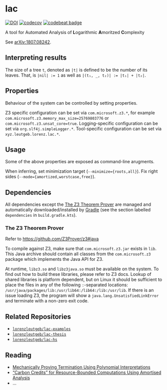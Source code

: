 # lac

[![DOI](https://zenodo.org/badge/156873559.svg)](https://zenodo.org/badge/latestdoi/156873559)
[![codecov](https://codecov.io/gh/lorenzleutgeb/lac/branch/main/graph/badge.svg?token=cXfOoGOXV2)](https://codecov.io/gh/lorenzleutgeb/lac)
[![codebeat badge](https://codebeat.co/badges/64e5fc79-f2b7-4a49-ac3e-bf19395d1b07)](https://codebeat.co/projects/github-com-lorenzleutgeb-lac-main)

A tool for Automated Analysis of **L**ogarithmic **A**moritzed **C**omplexity

See [arXiv:1807.08242](https://arxiv.org/abs/1807.08242).


## Interpreting results

The size of a tree `t`, denoted as `|t|` is defined to be the number of its leaves. That, is `|nil| := 1` as well as
`|(t₁, _, t₂)| := |t₁| + |t₂|`.

## Properties

Behaviour of the system can be controlled by setting properties.

Z3 specific configuration can be set via `com.microsoft.z3.*`, for example `com.microsoft.z3.memory_max_size=25769803776` or `com.microsoft.z3.unsat_core=true`.
Logging-specific configuration can be set via `org.slf4j.simpleLogger.*`.
Tool-specific configuration can be set via `xyz.leutgeb.lorenz.lac.*`.

## Usage

Some of the above properties are exposed as command-line arugments.

When inferring, set minimization target (`--minimize={roots,all}`).
Fix right sides (`--mode={amortized,worstcase,free}`).

## Dependencies

All dependencies except the [The Z3 Theorem Prover](https://github.com/Z3Prover/z3)
are managed and automatically downloaded/installed by [Gradle](https://gradle.org/)
(see the section labelled `dependencies` in `build.gradle.kts`).

### The Z3 Theorem Prover

Refer to https://github.com/Z3Prover/z3#java

To compile against Z3, make sure that `com.microsoft.z3.jar` exists in
`lib`. This Java archive should contain all classes from the
`com.microsoft.z3` package which implements the Java API for Z3.

At runtime, `libz3.so` and `libz3java.so` must be available on the system.
To find out how to build these libraries, please refer to Z3 docs.
Lookup of shared libraries is platform dependent, but on Linux it
should be sufficient to place the files in any of the following `:`-separated
locations: `/usr/java/packages/lib:/usr/lib64:/lib64:/lib:/usr/lib`.
If there is an issue loading Z3, the program will show a
`java.lang.UnsatisfiedLinkError` and terminate with a non-zero exit code.

## Related Repositories

 - [`lorenzleutgeb/lac-examples`](https://github.com/lorenzleutgeb/lac-examples)
 - [`lorenzleutgeb/lac-thesis`](https://github.com/lorenzleutgeb/lac-thesis)
 - [`lorenzleutgeb/lac-hs`](https://github.com/lorenzleutgeb/lac-hs)

## Reading

 - [Mechanically Proving Termination Using Polynomial Interpretations](https://doi.org/10.1007/s10817-005-9022-x)
 - [“Carbon Credits” for Resource-Bounded Computations Using Amortised Analysis](https://doi.org/10.1007/978-3-642-05089-3_23)
 - ...


